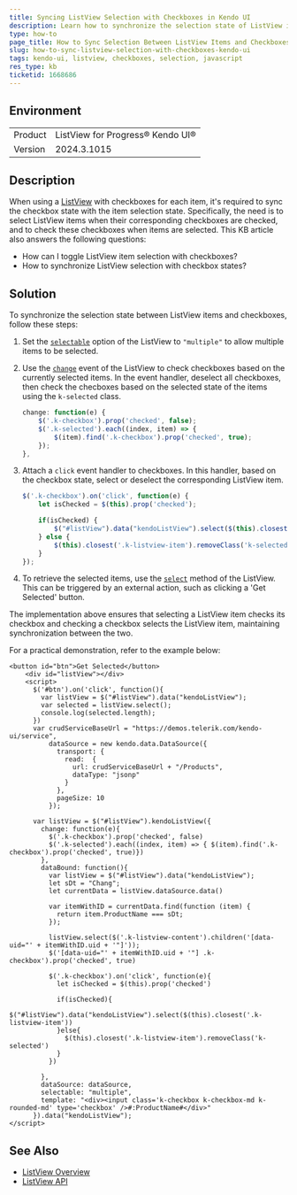 ```yaml
---
title: Syncing ListView Selection with Checkboxes in Kendo UI
description: Learn how to synchronize the selection state of ListView items and checkboxes in Kendo UI, allowing seamless interaction between the two.
type: how-to
page_title: How to Sync Selection Between ListView Items and Checkboxes in Kendo UI
slug: how-to-sync-listview-selection-with-checkboxes-kendo-ui
tags: kendo-ui, listview, checkboxes, selection, javascript
res_type: kb
ticketid: 1668686
---
```


## Environment

<table>
<tbody>
<tr>
<td>Product</td>
<td>ListView for Progress® Kendo UI®</td>
</tr>
<tr>
<td>Version</td>
<td>2024.3.1015</td>
</tr>
</tbody>
</table>

## Description

When using a [ListView](https://docs.telerik.com/kendo-ui/api/javascript/ui/listview) with checkboxes for each item, it's required to sync the checkbox state with the item selection state. Specifically, the need is to select ListView items when their corresponding checkboxes are checked, and to check these checkboxes when items are selected. This KB article also answers the following questions:
- How can I toggle ListView item selection with checkboxes?
- How to synchronize ListView selection with checkbox states?

## Solution

To synchronize the selection state between ListView items and checkboxes, follow these steps:

1. Set the [`selectable`](https://docs.telerik.com/kendo-ui/api/javascript/ui/listview/configuration/selectable) option of the ListView to `"multiple"` to allow multiple items to be selected.

2. Use the [`change`](https://docs.telerik.com/kendo-ui/api/javascript/ui/listview/events/change) event of the ListView to check checkboxes based on the currently selected items. In the event handler, deselect all checkboxes, then check the checboxes based on the selected state of the items using the `k-selected` class.

    ```javascript
    change: function(e) {
        $('.k-checkbox').prop('checked', false);
        $('.k-selected').each((index, item) => { 
            $(item).find('.k-checkbox').prop('checked', true);
        });
    },
    ```

3. Attach a `click` event handler to checkboxes. In this handler, based on the checkbox state, select or deselect the corresponding ListView item.

    ```javascript
    $('.k-checkbox').on('click', function(e) {         
        let isChecked = $(this).prop('checked');

        if(isChecked) {
            $("#listView").data("kendoListView").select($(this).closest('.k-listview-item'));
        } else {
            $(this).closest('.k-listview-item').removeClass('k-selected');
        }
    });
    ```

4. To retrieve the selected items, use the [`select`](https://docs.telerik.com/kendo-ui/api/javascript/ui/listview/methods/select) method of the ListView. This can be triggered by an external action, such as clicking a 'Get Selected' button.

The implementation above ensures that selecting a ListView item checks its checkbox and checking a checkbox selects the ListView item, maintaining synchronization between the two.

For a practical demonstration, refer to the example below: 

```dojo
<button id="btn">Get Selected</button>
    <div id="listView"></div>
    <script>
      $('#btn').on('click', function(){
        var listView = $("#listView").data("kendoListView");
        var selected = listView.select();
        console.log(selected.length);
      })
      var crudServiceBaseUrl = "https://demos.telerik.com/kendo-ui/service",
          dataSource = new kendo.data.DataSource({
            transport: {
              read:  {
                url: crudServiceBaseUrl + "/Products",
                dataType: "jsonp"
              }
            },
            pageSize: 10
          });

      var listView = $("#listView").kendoListView({
        change: function(e){
          $('.k-checkbox').prop('checked', false)
          $('.k-selected').each((index, item) => { $(item).find('.k-checkbox').prop('checked', true)})
        },
        dataBound: function(){
          var listView = $("#listView").data("kendoListView");
          let sDt = "Chang";
          let currentData = listView.dataSource.data()

          var itemWithID = currentData.find(function (item) {
            return item.ProductName === sDt;
          });   

          listView.select($('.k-listview-content').children('[data-uid="' + itemWithID.uid + '"]'));
          $('[data-uid="' + itemWithID.uid + '"] .k-checkbox').prop('checked', true)

          $('.k-checkbox').on('click', function(e){         
            let isChecked = $(this).prop('checked')

            if(isChecked){
              $("#listView").data("kendoListView").select($(this).closest('.k-listview-item'))
            }else{
              $(this).closest('.k-listview-item').removeClass('k-selected')
            }
          })

        },
        dataSource: dataSource,
        selectable: "multiple",
        template: "<div><input class='k-checkbox k-checkbox-md k-rounded-md' type='checkbox' />#:ProductName#</div>" 
      }).data("kendoListView");
</script>
```

## See Also

- [ListView Overview](https://docs.telerik.com/kendo-ui/controls/listview/overview)
- [ListView API](https://docs.telerik.com/kendo-ui/api/javascript/ui/listview)
